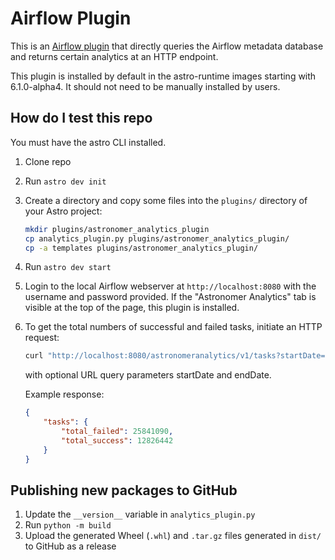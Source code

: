 # Airflow Plugin #

This is an [Airflow plugin](https://airflow.apache.org/docs/apache-airflow/stable/plugins.html) that directly queries the Airflow metadata database and returns certain analytics at an HTTP endpoint.

This plugin is installed by default in the astro-runtime images starting with 6.1.0-alpha4. It should not need to be manually installed by users.

## How do I test this repo

You must have the astro CLI installed.

1. Clone repo
2. Run `astro dev init`
3. Create a directory and copy some files into the `plugins/` directory of your Astro project:
   ```bash
   mkdir plugins/astronomer_analytics_plugin
   cp analytics_plugin.py plugins/astronomer_analytics_plugin/
   cp -a templates plugins/astronomer_analytics_plugin/
   ```
4. Run `astro dev start`
5. Login to the local Airflow webserver at `http://localhost:8080` with the username and password provided.
   If the "Astronomer Analytics" tab is visible at the top of the page, this plugin is installed.
6. To get the total numbers of successful and failed tasks, initiate an HTTP request:
   ```bash
   curl "http://localhost:8080/astronomeranalytics/v1/tasks?startDate=2022-08-01&endDate=2022-08-30"
   ```
   with optional URL query parameters startDate and endDate.

   Example response:
   ```json
   {
       "tasks": {
           "total_failed": 25841090,
           "total_success": 12826442
       }
   }
   ```

## Publishing new packages to GitHub

1. Update the `__version__` variable in `analytics_plugin.py`
2. Run `python -m build`
3. Upload the generated Wheel (`.whl`) and `.tar.gz` files generated in `dist/` to GitHub as a release
